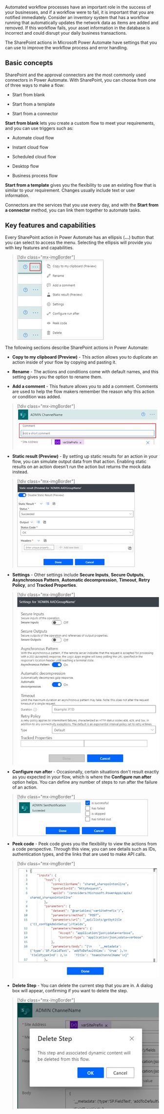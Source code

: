 Automated workflow processes have an important role in the success of your businesses, and if a workflow were to fail, it is important that you are notified immediately. Consider an inventory system that has a workflow running that automatically updates the network data as items are added and removed. If this workflow fails, your asset information in the database is incorrect and could disrupt your daily business transactions.

The SharePoint actions in Microsoft Power Automate have settings that you can use to improve the workflow process and error handling.

## Basic concepts

SharePoint and the approval connectors are the most commonly used connectors in Power Automate. With SharePoint, you can choose from one of three ways to make a flow:

- Start from blank

- Start from a template

- Start from a connector

**Start from blank** lets you create a custom flow to meet your requirements, and you can use triggers such as:

- Automate cloud flow

- Instant cloud flow

- Scheduled cloud flow

- Desktop flow

- Business process flow

**Start from a template** gives you the flexibility to use an existing flow that is similar to your requirement. Changes usually include text or user information.

Connectors are the services that you use every day, and with the **Start from a connector** method, you can link them together to automate tasks.

## Key features and capabilities

Every SharePoint action in Power Automate has an ellipsis (**...**) button that you can select to access the menu. Selecting the ellipsis will provide you with key features and capabilities.

> [!div class="mx-imgBorder"]
> [![Screenshot of the ellipsis buttons next to SharePoint actions.](../media/menu.jpg)](../media/menu.jpg#lightbox)

The following sections describe SharePoint actions in Power Automate:

- **Copy to my clipboard (Preview)** - This action allows you to duplicate an action inside of your flow by copying and pasting it.

- **Rename** - The actions and conditions come with default names, and this setting gives you the option to rename them.

- **Add a comment** - This feature allows you to add a comment. Comments are used to help the flow makers remember the reason why this action or condition was added.

> [!div class="mx-imgBorder"]
> [![Screenshot of a comment box in an action.](../media/comment.jpg)](../media/comment.jpg#lightbox)

- **Static result (Preview)** - By setting up static results for an action in your flow, you can simulate output data from that action. Enabling static results on an action doesn't run the action but returns the mock data instead.

> [!div class="mx-imgBorder"]
> [![Screenshot of the Static result (Preview) dialog box.](../media/static-results.jpg)](../media/static-results.jpg#lightbox)

- **Settings** - Other settings include **Secure Inputs**, **Secure Outputs**, **Asynchronous Pattern**, **Automatic decompression**, **Timeout**, **Retry Policy**, and **Tracked Properties**.

> [!div class="mx-imgBorder"]
> [![Screenshot of the additional settings dialog.](../media/settings.jpg)](../media/settings.jpg#lightbox)

- **Configure run after** - Occasionally, certain situations don't result exactly as you expected in your flow, which is where the **Configure run after** option helps. You can define any number of steps to run after the failure of an action.

> [!div class="mx-imgBorder"]
> [![Screenshot of Configure run after with "is successful" selected.](../media/configure-run-after.jpg)](../media/configure-run-after.jpg#lightbox)

- **Peek code** - Peek code gives you the flexibility to view the actions from a code perspective. Through this view, you can see details such as IDs, authentication types, and the links that are used to make API calls.

> [!div class="mx-imgBorder"]
> [![Screenshot of the Peek code view showing code for inputs and parameters.](../media/peek-code.jpg)](../media/peek-code.jpg#lightbox)

- **Delete Step** - You can delete the current step that you are in. A dialog box will appear, confirming if you want to delete the step.

> [!div class="mx-imgBorder"]
> [![Screenshot of the Delete Step message box.](../media/delete-step.jpg)](../media/delete-step.jpg#lightbox)
